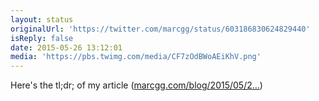```yaml
---
layout: status
originalUrl: 'https://twitter.com/marcgg/status/603186830624829440'
isReply: false
date: 2015-05-26 13:12:01
media: 'https://pbs.twimg.com/media/CF7zOdBWoAEiKhV.png'
---
```


Here's the tl;dr; of my article ([marcgg.com/blog/2015/05/2…](http://marcgg.com/blog/2015/05/26/ab-testing-in-real-life-google-analytics/)) 
